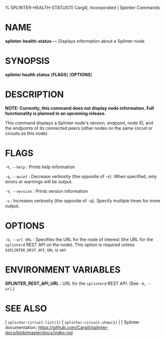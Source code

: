 % SPLINTER-HEALTH-STATUS(1) Cargill, Incorporated | Splinter Commands
<!--
  Copyright 2018-2020 Cargill Incorporated
  Licensed under Creative Commons Attribution 4.0 International License
  https://creativecommons.org/licenses/by/4.0/
-->

NAME
====

**splinter-health-status** — Displays information about a Splinter node

SYNOPSIS
========
**splinter health status** \[**FLAGS**\] \[**OPTIONS**\]

DESCRIPTION
===========

**NOTE: Currently, this command does not display node information. Full
functionality is planned in an upcoming release.**

This command displays a Splinter node's version, endpoint, node ID, and the
endpoints of its connected peers (other nodes on the same circuit or circuits
as this node).

FLAGS
=====

`-h`, `--help`
: Prints help information

`-q`, `--quiet`
: Decrease verbosity (the opposite of -v). When specified, only errors or
  warnings will be output.

`-V`, `--version`
: Prints version information

`-v`
: Increases verbosity (the opposite of -q). Specify multiple times for more
  output.

OPTIONS
=======

`-U`, `--url URL`
: Specifies the URL for the node of interest (the URL for the `splinterd`
  REST API on the node). This option is required unless `$SPLINTER_REST_API_URL`
  is set.

ENVIRONMENT VARIABLES
=====================

**SPLINTER_REST_API_URL**
: URL for the `splinterd` REST API. (See `-U`, `--url`.)

SEE ALSO
========
| `splinter-circuit-list(1)`
| `splinter-circuit-show(1)`
| 
| Splinter documentation: https://github.com/Cargill/splinter-docs/blob/master/docs/index.md

